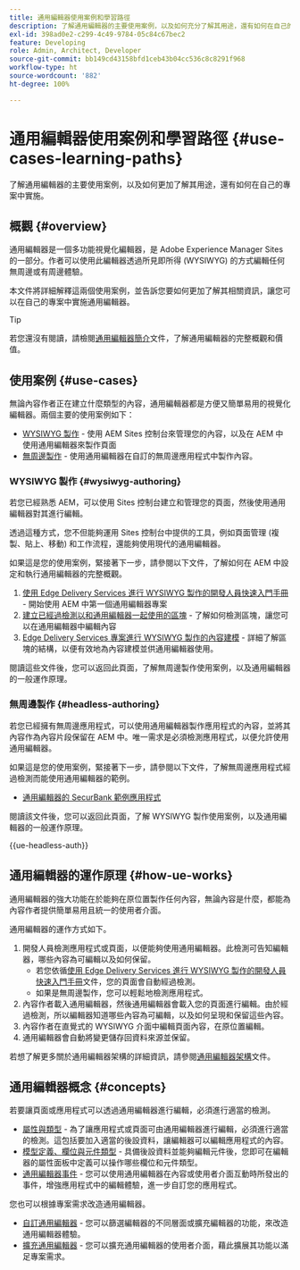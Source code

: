 ```yaml
---
title: 通用編輯器使用案例和學習路徑
description: 了解通用編輯器的主要使用案例，以及如何充分了解其用途，還有如何在自己的專案中實施。
exl-id: 398ad0e2-c299-4c49-9784-05c84c67bec2
feature: Developing
role: Admin, Architect, Developer
source-git-commit: bb149cd43158bfd1ceb43b04cc536c8c8291f968
workflow-type: ht
source-wordcount: '882'
ht-degree: 100%

---
```


# 通用編輯器使用案例和學習路徑 {#use-cases-learning-paths}

了解通用編輯器的主要使用案例，以及如何更加了解其用途，還有如何在自己的專案中實施。

## 概觀 {#overview}

通用編輯器是一個多功能視覺化編輯器，是 Adobe Experience Manager Sites 的一部分。作者可以使用此編輯器透過所見即所得 (WYSIWYG) 的方式編輯任何無周邊或有周邊體驗。

本文件將詳細解釋這兩個使用案例，並告訴您要如何更加了解其相關資訊，讓您可以在自己的專案中實施通用編輯器。

>[!TIP]
>
>若您還沒有閱讀，請檢閱[通用編輯器簡介](/help/implementing/universal-editor/introduction.md)文件，了解通用編輯器的完整概觀和價值。

## 使用案例 {#use-cases}

無論內容作者正在建立什麼類型的內容，通用編輯器都是方便又簡單易用的視覺化編輯器。兩個主要的使用案例如下：

* [WYSIWYG 製作](#wysiwyg-authoring) - 使用 AEM Sites 控制台來管理您的內容，以及在 AEM 中使用通用編輯器來製作頁面
* [無周邊製作](#headless-authoring) - 使用通用編輯器在自訂的無周邊應用程式中製作內容。

### WYSIWYG 製作 {#wysiwyg-authoring}

若您已經熟悉 AEM，可以使用 Sites 控制台建立和管理您的頁面，然後使用通用編輯器對其進行編輯。

透過這種方式，您不但能夠運用 Sites 控制台中提供的工具，例如頁面管理 (複製、貼上、移動) 和工作流程，還能夠使用現代的通用編輯器。

如果這是您的使用案例，緊接著下一步，請參閱以下文件，了解如何在 AEM 中設定和執行通用編輯器的完整概觀。

1. [使用 Edge Delivery Services 進行 WYSIWYG 製作的開發人員快速入門手冊](https://www.aem.live/developer/ue-tutorial) - 開始使用 AEM 中第一個通用編輯器專案
1. [建立已經過檢測以和通用編輯器一起使用的區塊](https://www.aem.live/developer/universal-editor-blocks) - 了解如何檢測區塊，讓您可以在通用編輯器中編輯內容
1. [Edge Delivery Services 專案進行 WYSIWYG 製作的內容建模](https://www.aem.live/developer/component-model-definitions) - 詳細了解區塊的結構，以便有效地為內容建模並供通用編輯器使用。

閱讀這些文件後，您可以返回此頁面，了解無周邊製作使用案例，以及通用編輯器的一般運作原理。

### 無周邊製作 {#headless-authoring}

若您已經擁有無周邊應用程式，可以使用通用編輯器製作應用程式的內容，並將其內容作為內容片段保留在 AEM 中。唯一需求是必須檢測應用程式，以便允許使用通用編輯器。

如果這是您的使用案例，緊接著下一步，請參閱以下文件，了解無周邊應用程式經過檢測而能使用通用編輯器的範例。

* [通用編輯器的 SecurBank 範例應用程式](/help/implementing/universal-editor/securbank.md)

閱讀該文件後，您可以返回此頁面，了解 WYSIWYG 製作使用案例，以及通用編輯器的一般運作原理。

{{ue-headless-auth}}

## 通用編輯器的運作原理 {#how-ue-works}

通用編輯器的強大功能在於能夠在原位置製作任何內容，無論內容是什麼，都能為內容作者提供簡單易用且統一的使用者介面。

通用編輯器的運作方式如下。

1. 開發人員檢測應用程式或頁面，以便能夠使用通用編輯器。此檢測可告知編輯器，哪些內容為可編輯以及如何保留。
   * 若您依循[使用 Edge Delivery Services 進行 WYSIWYG 製作的開發人員快速入門手冊](https://www.aem.live/developer/ue-tutorial)文件，您的頁面會自動經過檢測。
   * 如果是無周邊製作，您可以輕鬆地檢測應用程式。
1. 內容作者載入通用編輯器，然後通用編輯器會載入您的頁面進行編輯。由於經過檢測，所以編輯器知道哪些內容為可編輯，以及如何呈現和保留這些內容。
1. 內容作者在直覺式的 WYSIWYG 介面中編輯頁面內容，在原位置編輯。
1. 通用編輯器會自動將變更儲存回資料來源並保留。

若想了解更多關於通用編輯器架構的詳細資訊，請參閱[通用編輯器架構](/help/implementing/universal-editor/architecture.md)文件。

## 通用編輯器概念 {#concepts}

若要讓頁面或應用程式可以透過通用編輯器進行編輯，必須進行適當的檢測。

* [屬性與類型](/help/implementing/universal-editor/attributes-types.md) - 為了讓應用程式或頁面可由通用編輯器進行編輯，必須進行適當的檢測。這包括要加入適當的後設資料，讓編輯器可以編輯應用程式的內容。
* [模型定義、欄位與元件類型](/help/implementing/universal-editor/field-types.md) - 具備後設資料並能夠編輯元件後，您即可在編輯器的屬性面板中定義可以操作哪些欄位和元件類型。
* [通用編輯器事件](/help/implementing/universal-editor/events.md) - 您可以使用通用編輯器在內容或使用者介面互動時所發出的事件，增強應用程式中的編輯體驗，進一步自訂您的應用程式。

您也可以根據專案需求改造通用編輯器。

* [自訂通用編輯器](/help/implementing/universal-editor/customizing.md) - 您可以篩選編輯器的不同層面或擴充編輯器的功能，來改造通用編輯器體驗。
* [擴充通用編輯器](/help/implementing/universal-editor/extending.md) - 您可以擴充通用編輯器的使用者介面，藉此擴展其功能以滿足專案需求。
